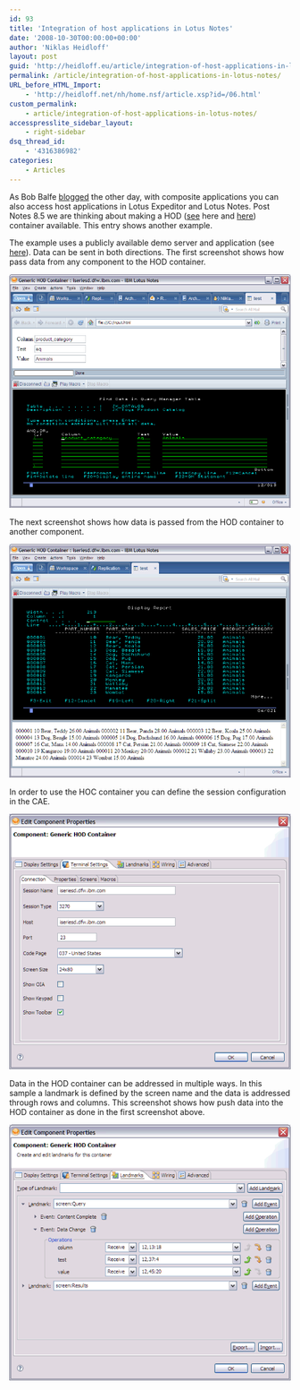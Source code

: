 ```yaml
---
id: 93
title: 'Integration of host applications in Lotus Notes'
date: '2008-10-30T00:00:00+00:00'
author: 'Niklas Heidloff'
layout: post
guid: 'http://heidloff.eu/article/integration-of-host-applications-in-lotus-notes/'
permalink: /article/integration-of-host-applications-in-lotus-notes/
URL_before_HTML_Import:
    - 'http://heidloff.net/nh/home.nsf/article.xsp?id=/06.html'
custom_permalink:
    - article/integration-of-host-applications-in-lotus-notes/
accesspresslite_sidebar_layout:
    - right-sidebar
dsq_thread_id:
    - '4316386982'
categories:
    - Articles
---
```


 As Bob Balfe [blogged](http://blog.balfes.net/index.php?entry=entry081003-063643) the other day, with composite applications you can also access host applications in Lotus Expeditor and Lotus Notes. Post Notes 8.5 we are thinking about making a HOD ([see](http://www-01.ibm.com/software/webservers/hostondemand/) here and [here](http://publib.boulder.ibm.com/infocenter/hodhelp/v10r0/topic/com.ibm.hod.doc/WebSphereHOD.htm)) container available. This entry shows another example.

The example uses a publicly available demo server and application (see [here](http://rational.dfw.ibm.com/whidemo/hats/basics/live/hats_default_trans_live_inst.pdf)). Data can be sent in both directions. The first screenshot shows how pass data from any component to the HOD container.

![image](/assets/img/2008/10/1_0744F1680744BE140053DA96852574F2.gif)

The next screenshot shows how data is passed from the HOD container to another component.

![image](/assets/img/2008/10/1_0744CD4C0744CB0C0053DA96852574F2.gif)

In order to use the HOC container you can define the session configuration in the CAE.

![image](/assets/img/2008/10/1_0744D2A8074330C40053DA96852574F2.gif)

Data in the HOD container can be addressed in multiple ways. In this sample a landmark is defined by the screen name and the data is addressed through rows and columns. This screenshot shows how push data into the HOD container as done in the first screenshot above.

![image](/assets/img/2008/10/1_0744E2280744DF440053DA96852574F2.gif)